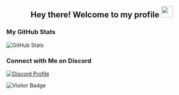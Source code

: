 <h2 align="center">Hey there! Welcome to my profile <img src="https://media.giphy.com/media/hvRJCLFzcasrR4ia7z/giphy.gif" width="30px"></h2>


### My GitHub Stats
![GitHub Stats](https://github-readme-stats.vercel.app/api?username=memte&count_private=true&show_icons=true&include_all_commits=true)

### Connect with Me on Discord
[![Discord Profile](https://lanyard-profile-readme.vercel.app/api/690634258691391589)](https://discord.com/users/690634258691391589)

![Visitor Badge](https://komarev.com/ghpvc/?username=memte&color=c50808)
